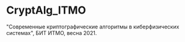 # CryptAlg_ITMO
"Современные криптографические алгоритмы в киберфизических системах", БИТ ИТМО, весна 2021.
